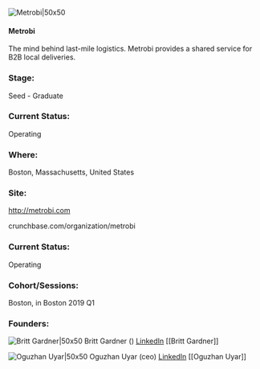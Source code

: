 

![Metrobi|50x50](https://apimg.techstars.com/connect/images/image_files/5ccc56dfa36c117b0200005b/original/Metrobi_logo.png)

#### Metrobi
The mind behind last-mile logistics. Metrobi provides a shared service for B2B local deliveries.

### Stage: 
Seed - Graduate 

### Current Status: 
Operating

### Where:
Boston, Massachusetts, United States

### Site:
http://metrobi.com



crunchbase.com/organization/metrobi

### Current Status: 
Operating

### Cohort/Sessions: 
Boston, in Boston 2019 Q1

### Founders: 

![Britt Gardner|50x50](http://s3.amazonaws.com/ts-accel-connect-uploads/images/image_files/5cce11a3a36c117b02000062/original/BrittGardnerHeadShot.jpg) Britt Gardner () [LinkedIn](https://linkedin.com/in/britt-gardner2) [[Britt Gardner]]

![Oguzhan Uyar|50x50](https://apimg.techstars.com/connect/images/image_files/5ccda3b6a36c117b02000061/original/Metrobi_-_Oguzhan_2.png) Oguzhan Uyar (ceo) [LinkedIn](https://linkedin.com/in/oguzhanuyar) [[Oguzhan Uyar]]


